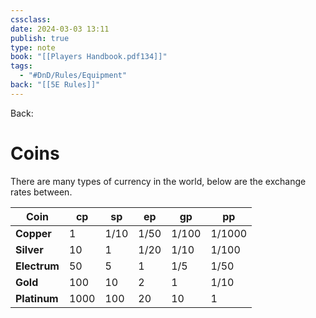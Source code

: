```yaml
---
cssclass: 
date: 2024-03-03 13:11
publish: true
type: note
book: "[[Players Handbook.pdf134]]"
tags:
  - "#DnD/Rules/Equipment"
back: "[[5E Rules]]"
---
```

Back: 
# Coins
There are many types of currency in the world, below are the exchange rates between.

| Coin     | cp   | sp   | ep   | gp    | pp     |
| -------- | ---- | ---- | ---- | ----- | ------ |
| **Copper**   | 1    | 1/10 | 1/50 | 1/100 | 1/1000 |
| **Silver**   | 10   | 1    | 1/20 | 1/10  | 1/100  |
| **Electrum** | 50   | 5    | 1    | 1/5   | 1/50   |
| **Gold**     | 100  | 10   | 2    | 1     | 1/10   |
| **Platinum** | 1000 | 100  | 20   | 10    | 1      |

